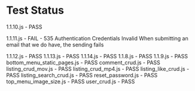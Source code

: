 # Test Status

1.1.10.js - PASS

1.1.11.js - FAIL - 535 Authentication Credentials Invalid
When submitting an email that we do have, the sending fails

1.1.12.js - PASS
1.1.13.js - PASS
1.1.14.js - PASS
1.1.8.js  - PASS
1.1.9.js  - PASS
bottom_menu_static_pages.js  - PASS
comment_crud.js              - PASS
listing_crud_mov.js          - PASS
listing_crud_mp4.js          - PASS
listing_like_crud.js         - PASS
listing_search_crud.js       - PASS
reset_password.js            - PASS
top_menu_image_size.js       - PASS
user_crud.js                 - PASS
